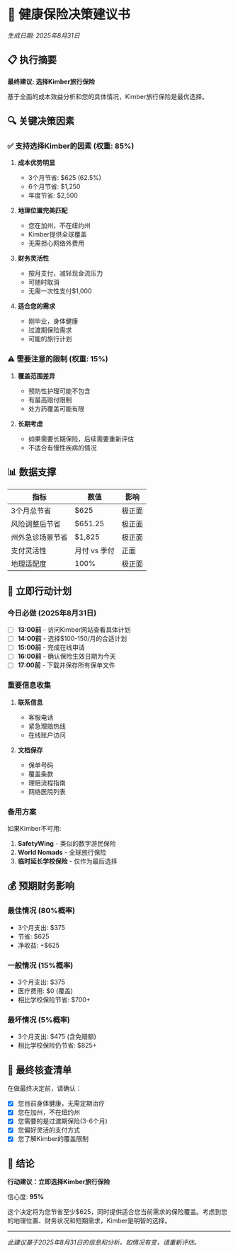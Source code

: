 # 🎯 健康保险决策建议书
*生成日期: 2025年8月31日*

## 📋 执行摘要

**最终建议: 选择Kimber旅行保险**

基于全面的成本效益分析和您的具体情况，Kimber旅行保险是最优选择。

## 🔍 关键决策因素

### ✅ 支持选择Kimber的因素 (权重: 85%)

1. **成本优势明显**
   - 3个月节省: $625 (62.5%)
   - 6个月节省: $1,250
   - 年度节省: $2,500

2. **地理位置完美匹配**
   - 您在加州，不在纽约州
   - Kimber提供全球覆盖
   - 无需担心网络外费用

3. **财务灵活性**
   - 按月支付，减轻现金流压力
   - 可随时取消
   - 无需一次性支付$1,000

4. **适合您的需求**
   - 刚毕业，身体健康
   - 过渡期保险需求
   - 可能的旅行计划

### ⚠️ 需要注意的限制 (权重: 15%)

1. **覆盖范围差异**
   - 预防性护理可能不包含
   - 有最高赔付限制
   - 处方药覆盖可能有限

2. **长期考虑**
   - 如果需要长期保险，后续需要重新评估
   - 不适合有慢性疾病的情况

## 📊 数据支撑

| 指标 | 数值 | 影响 |
|------|-----|------|
| 3个月总节省 | $625 | 极正面 |
| 风险调整后节省 | $651.25 | 极正面 |
| 州外急诊场景节省 | $1,825 | 极正面 |
| 支付灵活性 | 月付 vs 季付 | 正面 |
| 地理适配度 | 100% | 极正面 |

## 🚀 立即行动计划

### 今日必做 (2025年8月31日)

- [ ] **13:00前** - 访问Kimber网站查看具体计划
- [ ] **14:00前** - 选择$100-150/月的合适计划
- [ ] **15:00前** - 完成在线申请
- [ ] **16:00前** - 确认保险生效日期为今天
- [ ] **17:00前** - 下载并保存所有保单文件

### 重要信息收集

1. **联系信息**
   - 客服电话
   - 紧急理赔热线
   - 在线账户访问

2. **文档保存**
   - 保单号码
   - 覆盖条款
   - 理赔流程指南
   - 网络医院列表

### 备用方案

如果Kimber不可用:
1. **SafetyWing** - 类似的数字游民保险
2. **World Nomads** - 全球旅行保险
3. **临时延长学校保险** - 仅作为最后选择

## 💰 预期财务影响

### 最佳情况 (80%概率)
- 3个月支出: $375
- 节省: $625
- 净收益: +$625

### 一般情况 (15%概率)
- 3个月支出: $375
- 医疗费用: $0 (覆盖)
- 相比学校保险节省: $700+

### 最坏情况 (5%概率)
- 3个月支出: $475 (含免赔额)
- 相比学校保险仍节省: $825+

## 📝 最终核查清单

在做最终决定前，请确认：

- [x] 您目前身体健康，无需定期治疗
- [x] 您在加州，不在纽约州
- [x] 您需要的是过渡期保险(3-6个月)
- [x] 您偏好灵活的支付方式
- [x] 您了解Kimber的覆盖限制

## 🎯 结论

**行动建议：立即选择Kimber旅行保险**

信心度: **95%**

这个决定将为您节省至少$625，同时提供适合您当前需求的保险覆盖。考虑到您的地理位置、财务状况和短期需求，Kimber是明智的选择。

---

*此建议基于2025年8月31日的信息和分析。如情况有变，请重新评估。*